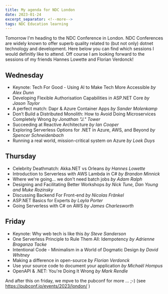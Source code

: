 ```yaml
---
title: My agenda for NDC London
date: 2023-01-24 
excerpt_separator: <!--more-->
tags: NDC Education learning 
---
```


Tomorrow I'm heading to the NDC Conference in London. NDC Conferences are widely known to offer superb quality related to (but not only) dotnet technology and development. 
Here below you can find which sessions I would definitly like to attend<!--more-->. Off course I am looking forward to the sessions of my friends Hannes Lowette and Florian Verdonck! 

## Wednesday 
- Keynote: Tech For Good - Using AI to Make Tech More Accessible *by Alex Dunn*
- Developing Flexible Authorisation Capabilities in ASP.NET Core *by Jason Taylor*
- A perfect match: Dapr & Azure Container Apps *by Sander Molenkamp*
- Don’t Build a Distributed Monolith: How to Avoid Doing Microservices Completely Wrong *by Jonathan "J." Tower*
- Succeeding at Reactive Architecture *by Ian Cooper*
- Exploring Serverless Options for .NET in Azure, AWS, and Beyond *by Spencer Schneidenbach*
- Running a real world, mission-critical system on Azure *by Loek Duys*

## Thursday 
- Celebrity Deathmatch: Akka.NET vs Orleans *by Hannes Lowette*
- Introduction to Serverless with AWS Lambda in C# *by Brandon Minnick*
- Where we're going... we don't need batch jobs *by Adam Ralph*
- Designing and Facilitating Better Workshops *by Nick Tune, Dan Young and Muke Rozinsky*
- Discussing Backend For Front-end *by Nicolas Fränkel*
- ASP.NET Basics for Experts *by Layla Porter*
- Going Serverless with C# on AWS *by James Charlesworth*

## Friday 
- Keynote: Why web tech is like this *by Steve Sanderson*
- One Serverless Principle to Rule Them All: Idempotency *by Adrienne Braganza Tacke*
- Intentional Code - Minimalism in a World of Dogmatic Design *by David Whitney*
- Making a difference in open-source *by Florian Verdonck*
- Use your source code to document your application *by Michaël Hompus*
- OpenAPI & .NET: You're Doing It Wrong *by Mark Rendle*

And after this on friday, we mpve to the pubconf for more ... ;-) (see https://pubconf.io/events/2023/london/ )